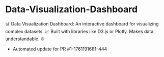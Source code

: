 # Data-Visualization-Dashboard
📊 Data Visualization Dashboard: An interactive dashboard for visualizing complex datasets. 📈 Built with libraries like D3.js or Plotly. Makes data understandable. 🌐


- Automated update for PR #1-1761191681-444